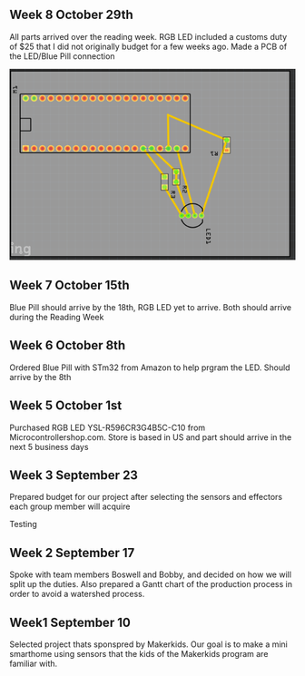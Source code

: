 <html>
  <body>
    <h2>Week 8 October 29th</h2>
    <p>All parts arrived over the reading week. RGB LED included a customs duty of $25 that I did not originally budget for a few weeks ago.  Made a PCB of the LED/Blue Pill connection</p>
    </p> <img src=https://github.com/SamFat787/SmartDenProject/blob/master/Screen%20Shot%202019-11-04%20at%2011.56.26%20PM.png?raw=true > </p>
   <h2>Week 7 October 15th</h2>
    <p>Blue Pill should arrive by the 18th, RGB LED yet to arrive. Both should arrive during the Reading Week</p>
    <h2> Week 6 October 8th</h2>
    <p>Ordered Blue Pill with STm32 from Amazon to help prgram the LED. Should arrive by the 8th</p>
    <h2>Week 5 October 1st</h2>
    <p>Purchased RGB LED YSL-R596CR3G4B5C-C10 from Microcontrollershop.com. Store is based in US and part should arrive in the next 5 business days</p>
    <h2>Week 3 September 23</h2>
    <p>Prepared budget for our project after selecting the sensors and effectors each group member will acquire</p>
 Testing
    <h2>Week 2 September 17</h2>
    <p>Spoke with team members Boswell and Bobby, and decided on how we will split up the duties. Also prepared a Gantt chart of the production process in order to avoid a watershed process.</p>
   
  <h2>Week1 September 10</h2>
    <p>Selected project thats sponspred by Makerkids.  Our goal is to make a mini smarthome using sensors that the kids of the Makerkids program are familiar with.</p>
    
    
  </body>
  </html>
